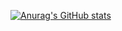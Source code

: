 [![Anurag's GitHub stats](https://github-readme-stats.vercel.app/api?username=wds2014)](https://github.com/anuraghazra/github-readme-stats)
